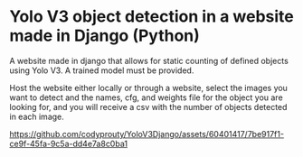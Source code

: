 # Yolo V3 object detection in a website made in Django (Python)
A website made in django that allows for static counting of defined objects using Yolo V3. A trained model must be provided.

Host the website either locally or through a website, select the images you want to detect and the names, cfg, and weights file for the object you are looking for, and you will receive a csv with the number of objects detected in each image. 

https://github.com/codyprouty/YoloV3Django/assets/60401417/7be917f1-ce9f-45fa-9c5a-dd4e7a8c0ba1

